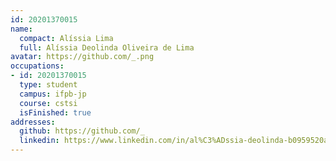 ```yaml
---
id: 20201370015
name:
  compact: Alíssia Lima
  full: Alíssia Deolinda Oliveira de Lima
avatar: https://github.com/_.png
occupations:
- id: 20201370015
  type: student
  campus: ifpb-jp
  course: cstsi
  isFinished: true
addresses:
  github: https://github.com/_
  linkedin: https://www.linkedin.com/in/al%C3%ADssia-deolinda-b0959520a
---
```

